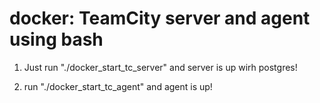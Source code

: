 # docker: TeamCity server and agent using bash

1. Just run "./docker_start_tc_server" and server is up wirh postgres!

2. run "./docker_start_tc_agent" and agent is up!

